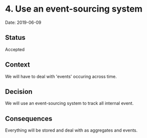 # 4. Use an event-sourcing system

Date: 2019-06-09

## Status

Accepted

## Context

We will have to deal with 'events' occuring across time.

## Decision

We will use an event-sourcing system to track all internal event.

## Consequences

Everything will be stored and deal with as aggregates and events.
